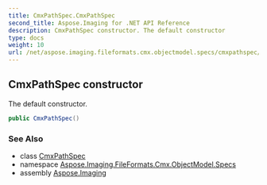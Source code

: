```yaml
---
title: CmxPathSpec.CmxPathSpec
second_title: Aspose.Imaging for .NET API Reference
description: CmxPathSpec constructor. The default constructor
type: docs
weight: 10
url: /net/aspose.imaging.fileformats.cmx.objectmodel.specs/cmxpathspec/cmxpathspec/
---
```

## CmxPathSpec constructor

The default constructor.

```csharp
public CmxPathSpec()
```

### See Also

* class [CmxPathSpec](../)
* namespace [Aspose.Imaging.FileFormats.Cmx.ObjectModel.Specs](../../cmxpathspec/)
* assembly [Aspose.Imaging](../../../)


